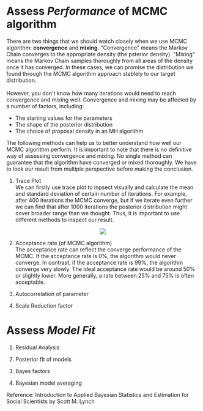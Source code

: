 # Assess *Performance* of MCMC algorithm
There are two things that we should watch closely when we use MCMC algorithm: **convergence** and **mixing**. "Convergence" means the Markov Chain converges to the appropriate density (the psterior density). "Mixing" means the Markov Chain samples thoroughly from all areas of the density once it has converged. In these cases, we can promise the distribution we found through the MCMC algorithm approach stablely to our target distribution.<br/>
<br/>
However, you don't know how many iterations would need to reach convergence and mixing well. Convergence and mixing may be affected by a number of factors, including:
* The starting values for the parameters
* The shape of the posterior distribution
* The choice of proposal density in an MH algorithm

The following methods can help us to better understand how well our MCMC algorithm perform. It is important to note that there is no definitive way of assessing convergence and mixing. No single method can guarantee that the algorithm have converged or mixed thoroughly. We have to look our result from multiple perspective before making the conclusion.

1. Trace Plot<br/>
We can firstly use trace plot to inpsect visually and calculate the mean and standard deviation of certain number of iterations. For example, after 400 iterations the MCMC converge, but if we iterate even further we can find that after 1000 iterations the posterior distribution might cover broader range than we thought. Thus, it is important to use different methods to inspect our result.
<p align="center">
  <img src="https://drive.google.com/uc?export=view&id=1BLG2f9fL0QmaJ599f_BGwd9El0wWU905">
</p>

2. Acceptance rate (of MCMC algorithm)<br/>
The acceptance rate can reflect the converge performance of the MCMC. If the acceptance rate is 0%, the algorithm would never converge. In contrast, if the acceptance rate is 99%, the algorithm converge very slowly. The ideal acceptance rate would be around 50% or slightly lower. More generally, a rate between 25% and 75% is often acceptable.

3. Autocorrelation of parameter<br/>



4. Scale Reduction factor<br/>



# Assess *Model Fit*
1. Residual Analysis


2. Posterior fit of models


3. Bayes factors


4. Bayesian model averaging



Reference: Introduction to Applied Bayesian Statistics and Estimation for Social Scientists by Scott M. Lynch 
